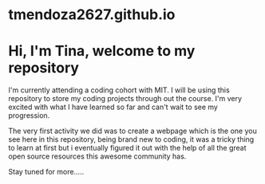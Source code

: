 # tmendoza2627.github.io
# Hi, I'm Tina, welcome to my repository

I'm currently attending a coding cohort with MIT. I will be using this repository to store my coding projects
through out the course. I'm very excited with what I have learned so far and can't wait to see my progression.

The very first activity we did was to create a webpage which is the one you see here in this repository, being brand
new to coding, it was a tricky thing to learn at first but i eventually figured it out with the help of all the great 
open source resources this awesome community has. 

Stay tuned for more.....
